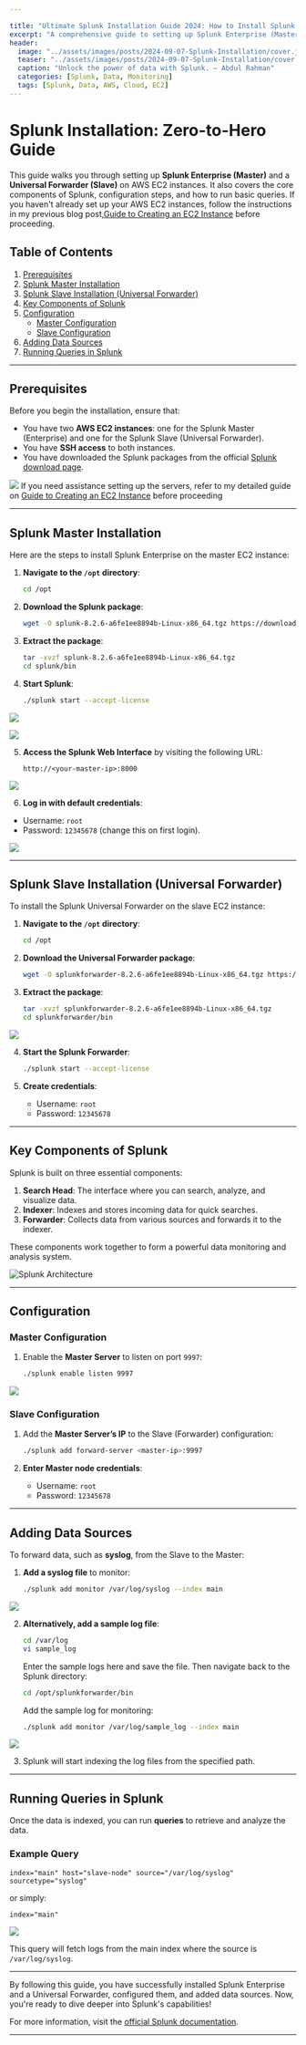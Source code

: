 ```yaml
---

title: "Ultimate Splunk Installation Guide 2024: How to Install Splunk Enterprise and Universal Forwarder on AWS EC2"
excerpt: "A comprehensive guide to setting up Splunk Enterprise (Master) and Universal Forwarder (Slave) on AWS EC2, covering configuration and running queries."
header:
  image: "../assets/images/posts/2024-09-07-Splunk-Installation/cover.jpg"
  teaser: "../assets/images/posts/2024-09-07-Splunk-Installation/cover.jpg"
  caption: "Unlock the power of data with Splunk. — Abdul Rahman"
  categories: [Splunk, Data, Monitoring]
  tags: [Splunk, Data, AWS, Cloud, EC2]
---
```


# Splunk Installation: Zero-to-Hero Guide

This guide walks you through setting up **Splunk Enterprise (Master)** and a **Universal Forwarder (Slave)** on AWS EC2 instances. It also covers the core components of Splunk, configuration steps, and how to run basic queries. If you haven't already set up your AWS EC2 instances, follow the instructions in my previous blog post,[Guide to Creating an EC2 Instance](https://abdulrahmanh.com/blog/How-to-Create-an-AWS-EC2-Instance) before proceeding.

## Table of Contents
1. [Prerequisites](#prerequisites)
2. [Splunk Master Installation](#splunk-master-installation)
3. [Splunk Slave Installation (Universal Forwarder)](#splunk-slave-installation-universal-forwarder)
4. [Key Components of Splunk](#key-components-of-splunk)
5. [Configuration](#configuration)
   - [Master Configuration](#master-configuration)
   - [Slave Configuration](#slave-configuration)
6. [Adding Data Sources](#adding-data-sources)
7. [Running Queries in Splunk](#running-queries-in-splunk)

---

## Prerequisites

Before you begin the installation, ensure that:
- You have two **AWS EC2 instances**: one for the Splunk Master (Enterprise) and one for the Splunk Slave (Universal Forwarder).
- You have **SSH access** to both instances.
- You have downloaded the Splunk packages from the official [Splunk download page](https://www.splunk.com/en_us/download.html).

![](../assets/images/posts/2024-09-07-Splunk-Installation/1.jpg)
If you need assistance setting up the servers, refer to my detailed guide on [Guide to Creating an EC2 Instance](https://abdulrahmanh.com/blog/How-to-Create-an-AWS-EC2-Instance) before proceeding

---

## Splunk Master Installation

Here are the steps to install Splunk Enterprise on the master EC2 instance:

1. **Navigate to the `/opt` directory**:
   ```bash
   cd /opt
   ```

2. **Download the Splunk package**:
   ```bash
   wget -O splunk-8.2.6-a6fe1ee8894b-Linux-x86_64.tgz https://download.splunk.com/products/splunk/releases/8.2.6/linux/splunk-8.2.6-a6fe1ee8894b-Linux-x86_64.tgz
   ```

3. **Extract the package**:
   ```bash
   tar -xvzf splunk-8.2.6-a6fe1ee8894b-Linux-x86_64.tgz
   cd splunk/bin
   ```

4. **Start Splunk**:
   ```bash
   ./splunk start --accept-license
   ```
![](../assets/images/posts/2024-09-07-Splunk-Installation/2.jpg)

![](../assets/images/posts/2024-09-07-Splunk-Installation/3.jpg)   

5. **Access the Splunk Web Interface** by visiting the following URL:
   ```plaintext
   http://<your-master-ip>:8000
   ```
![](../assets/images/posts/2024-09-07-Splunk-Installation/4.jpg)   

 6. **Log in with default credentials**:
   - Username: `root`
   - Password: `12345678` (change this on first login).

![](../assets/images/posts/2024-09-07-Splunk-Installation/5.jpg)   



---

## Splunk Slave Installation (Universal Forwarder)

To install the Splunk Universal Forwarder on the slave EC2 instance:

1. **Navigate to the `/opt` directory**:
   ```bash
   cd /opt
   ```

2. **Download the Universal Forwarder package**:
   ```bash
   wget -O splunkforwarder-8.2.6-a6fe1ee8894b-Linux-x86_64.tgz https://download.splunk.com/products/universalforwarder/releases/8.2.6/linux/splunkforwarder-8.2.6-a6fe1ee8894b-Linux-x86_64.tgz
   ```

3. **Extract the package**:
   ```bash
   tar -xvzf splunkforwarder-8.2.6-a6fe1ee8894b-Linux-x86_64.tgz
   cd splunkforwarder/bin
   ```
![](../assets/images/posts/2024-09-07-Splunk-Installation/6.jpg)   

4. **Start the Splunk Forwarder**:
   ```bash
   ./splunk start --accept-license
   ```

5. **Create credentials**:
   - Username: `root`
   - Password: `12345678`
---

## Key Components of Splunk

Splunk is built on three essential components:

1. **Search Head**: The interface where you can search, analyze, and visualize data.
2. **Indexer**: Indexes and stores incoming data for quick searches.
3. **Forwarder**: Collects data from various sources and forwards it to the indexer.

These components work together to form a powerful data monitoring and analysis system.

![Splunk Architecture](../assets/images/posts/2024-09-07-Splunk-Installation/11.jpg)

---

## Configuration

### Master Configuration

1. Enable the **Master Server** to listen on port `9997`:
   ```bash
   ./splunk enable listen 9997
   ```
![](../assets/images/posts/2024-09-07-Splunk-Installation/7.jpg)   

### Slave Configuration

1. Add the **Master Server’s IP** to the Slave (Forwarder) configuration:
   ```bash
   ./splunk add forward-server <master-ip>:9997
   ```

2. **Enter Master node credentials**:
   - Username: `root`
   - Password: `12345678`

---

## Adding Data Sources

To forward data, such as **syslog**, from the Slave to the Master:

1. **Add a syslog file** to monitor:
   ```bash
   ./splunk add monitor /var/log/syslog --index main
   ```
![](../assets/images/posts/2024-09-07-Splunk-Installation/8.jpg)   

2. **Alternatively, add a sample log file**:
   ```bash
   cd /var/log
   vi sample_log
   ```

   Enter the sample logs here and save the file. Then navigate back to the Splunk directory:

   ```bash
   cd /opt/splunkforwarder/bin
   ```

   Add the sample log for monitoring:
   ```bash
   ./splunk add monitor /var/log/sample_log --index main
   ```
![](../assets/images/posts/2024-09-07-Splunk-Installation/9.jpg)   

3. Splunk will start indexing the log files from the specified path.


---

## Running Queries in Splunk

Once the data is indexed, you can run **queries** to retrieve and analyze the data.

### Example Query
```spl
index="main" host="slave-node" source="/var/log/syslog" sourcetype="syslog"
```
or simply:
```spl
index="main"
```
![](../assets/images/posts/2024-09-07-Splunk-Installation/10.jpg)

This query will fetch logs from the main index where the source is `/var/log/syslog`.

---

By following this guide, you have successfully installed Splunk Enterprise and a Universal Forwarder, configured them, and added data sources. Now, you're ready to dive deeper into Splunk's capabilities!

For more information, visit the [official Splunk documentation](https://docs.splunk.com/).

---

